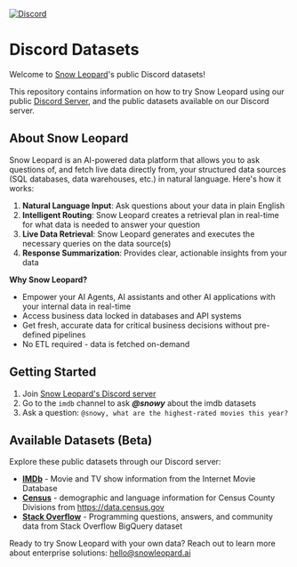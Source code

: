 [![Discord](https://img.shields.io/discord/1379929746875617413?logo=discord&logoColor=white)](https://discord.gg/WGAyr8NpEX)

# Discord Datasets

Welcome to [Snow Leopard](https://www.snowleopard.ai/)'s public Discord datasets!

This repository contains information on how to try Snow Leopard using our public [Discord Server](https://discord.gg/WGAyr8NpEX), and the public datasets available on our Discord server.


## About Snow Leopard

Snow Leopard is an AI-powered data platform that allows you to ask questions of, and fetch live data directly from, your structured data sources (SQL databases, data warehouses, etc.) in natural language. Here's how it works:

1. **Natural Language Input**: Ask questions about your data in plain English
2. **Intelligent Routing**: Snow Leopard creates a retrieval plan in real-time for what data is needed to answer your question
3. **Live Data Retrieval**: Snow Leopard generates and executes the necessary queries on the data source(s)
4. **Response Summarization**: Provides clear, actionable insights from your data

**Why Snow Leopard?**
- Empower your AI Agents, AI assistants and other AI applications with your internal data in real-time
- Access business data locked in databases and API systems
- Get fresh, accurate data for critical business decisions without pre-defined pipelines
- No ETL required - data is fetched on-demand

## Getting Started

1. Join [Snow Leopard's Discord server](https://discord.gg/WGAyr8NpEX)
2. Go to the `imdb` channel to ask **_@snowy_** about the imdb datasets
3. Ask a question: `@snowy, what are the highest-rated movies this year?`

## Available Datasets (Beta)

Explore these public datasets through our Discord server:

- **[IMDb](./imdb/)** - Movie and TV show information from the Internet Movie Database
- **[Census](./census/)** - demographic and language information for Census County Divisions from https://data.census.gov
- **[Stack Overflow](./stack-overflow/)** - Programming questions, answers, and community data from Stack Overflow BigQuery dataset

Ready to try Snow Leopard with your own data? Reach out to learn more about enterprise solutions: [hello@snowleopard.ai](mailto:hello@snowleopard.ai)
